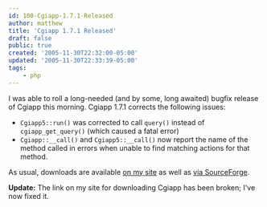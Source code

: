 ```yaml
---
id: 100-Cgiapp-1.7.1-Released
author: matthew
title: 'Cgiapp 1.7.1 Released'
draft: false
public: true
created: '2005-11-30T22:32:00-05:00'
updated: '2005-11-30T22:33:39-05:00'
tags:
    - php
---
```

I was able to roll a long-needed (and by some, long awaited) bugfix release of Cgiapp this morning. Cgiapp 1.7.1 corrects the following issues:

- `Cgiapp5::run()` was corrected to call `query()` instead of `cgiapp_get_query()` (which caused a fatal error)
- `Cgiapp::__call()` and `Cgiapp5::__call()` now report the name of the method called in errors when unable to find matching actions for that method.

As usual, downloads are available [on my site](/matthew/download) as well as [via SourceForge](http://prdownloads.sourceforge.net/cgiapp/Cgiapp-1.7.1.tgz?download).

**Update:** The link on my site for downloading Cgiapp has been broken; I've now fixed it.
